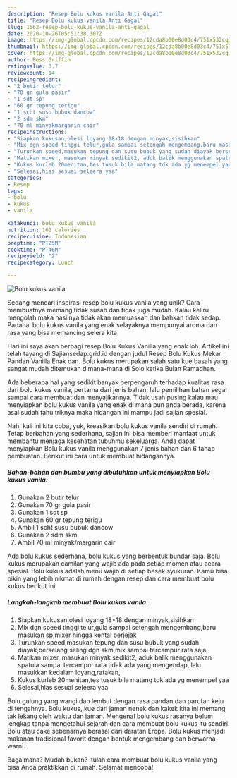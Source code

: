 ```yaml
---
description: "Resep Bolu kukus vanila Anti Gagal"
title: "Resep Bolu kukus vanila Anti Gagal"
slug: 1562-resep-bolu-kukus-vanila-anti-gagal
date: 2020-10-26T05:51:38.307Z
image: https://img-global.cpcdn.com/recipes/12cda8b00e8d03c4/751x532cq70/bolu-kukus-vanila-foto-resep-utama.jpg
thumbnail: https://img-global.cpcdn.com/recipes/12cda8b00e8d03c4/751x532cq70/bolu-kukus-vanila-foto-resep-utama.jpg
cover: https://img-global.cpcdn.com/recipes/12cda8b00e8d03c4/751x532cq70/bolu-kukus-vanila-foto-resep-utama.jpg
author: Bess Griffin
ratingvalue: 3.7
reviewcount: 14
recipeingredient:
- "2 butir telur"
- "70 gr gula pasir"
- "1 sdt sp"
- "60 gr tepung terigu"
- "1 scht susu bubuk dancow"
- "2 sdm skm"
- "70 ml minyakmargarin cair"
recipeinstructions:
- "Siapkan kukusan,olesi loyang 18×18 dengan minyak,sisihkan"
- "Mix dgn speed tinggi telur,gula sampai setengah mengembang,baru masukan sp,mixer hingga kental berjejak"
- "Turunkan speed,masukan tepung dan susu bubuk yang sudah diayak,berselang seling dgn skm,mix sampai tercampur rata saja,"
- "Matikan mixer, masukan minyak sedikit2, aduk balik menggunakan spatula sampai tercampur rata tidak ada yang mengendap, lalu masukkan kedalam loyang,ratakan,"
- "Kukus kurleb 20menitan,tes tusuk bila matang tdk ada yg menempel yaa"
- "Selesai,hias sesuai seleera yaa"
categories:
- Resep
tags:
- bolu
- kukus
- vanila

katakunci: bolu kukus vanila 
nutrition: 161 calories
recipecuisine: Indonesian
preptime: "PT25M"
cooktime: "PT46M"
recipeyield: "2"
recipecategory: Lunch

---
```



![Bolu kukus vanila](https://img-global.cpcdn.com/recipes/12cda8b00e8d03c4/751x532cq70/bolu-kukus-vanila-foto-resep-utama.jpg)

Sedang mencari inspirasi resep bolu kukus vanila yang unik? Cara membuatnya memang tidak susah dan tidak juga mudah. Kalau keliru mengolah maka hasilnya tidak akan memuaskan dan bahkan tidak sedap. Padahal bolu kukus vanila yang enak selayaknya mempunyai aroma dan rasa yang bisa memancing selera kita.

Hari ini saya akan berbagi resep Bolu Kukus Vanilla yang enak loh. Artikel ini telah tayang di Sajiansedap.grid.id dengan judul Resep Bolu Kukus Mekar Pandan Vanilla Enak dan. Bolu kukus merupakan salah satu kue basah yang sangat mudah ditemukan dimana-mana di Solo ketika Bulan Ramadhan.

Ada beberapa hal yang sedikit banyak berpengaruh terhadap kualitas rasa dari bolu kukus vanila, pertama dari jenis bahan, lalu pemilihan bahan segar sampai cara membuat dan menyajikannya. Tidak usah pusing kalau mau menyiapkan bolu kukus vanila yang enak di mana pun anda berada, karena asal sudah tahu triknya maka hidangan ini mampu jadi sajian spesial.


Nah, kali ini kita coba, yuk, kreasikan bolu kukus vanila sendiri di rumah. Tetap berbahan yang sederhana, sajian ini bisa memberi manfaat untuk membantu menjaga kesehatan tubuhmu sekeluarga. Anda dapat menyiapkan Bolu kukus vanila menggunakan 7 jenis bahan dan 6 tahap pembuatan. Berikut ini cara untuk membuat hidangannya.

<!--inarticleads1-->

##### Bahan-bahan dan bumbu yang dibutuhkan untuk menyiapkan Bolu kukus vanila:

1. Gunakan 2 butir telur
1. Gunakan 70 gr gula pasir
1. Gunakan 1 sdt sp
1. Gunakan 60 gr tepung terigu
1. Ambil 1 scht susu bubuk dancow
1. Gunakan 2 sdm skm
1. Ambil 70 ml minyak/margarin cair


Ada bolu kukus sederhana, bolu kukus yang berbentuk bundar saja. Bolu kukus merupakan camilan yang wajib ada pada setiap momen atau acara spesial. Bolu kukus adalah menu wajib di setiap besek syukuran. Kamu bisa bikin yang lebih nikmat di rumah dengan resep dan cara membuat bolu kukus berikut ini! 

<!--inarticleads2-->

##### Langkah-langkah membuat Bolu kukus vanila:

1. Siapkan kukusan,olesi loyang 18×18 dengan minyak,sisihkan
1. Mix dgn speed tinggi telur,gula sampai setengah mengembang,baru masukan sp,mixer hingga kental berjejak
1. Turunkan speed,masukan tepung dan susu bubuk yang sudah diayak,berselang seling dgn skm,mix sampai tercampur rata saja,
1. Matikan mixer, masukan minyak sedikit2, aduk balik menggunakan spatula sampai tercampur rata tidak ada yang mengendap, lalu masukkan kedalam loyang,ratakan,
1. Kukus kurleb 20menitan,tes tusuk bila matang tdk ada yg menempel yaa
1. Selesai,hias sesuai seleera yaa


Bolu gulung yang wangi dan lembut dengan rasa pandan dan parutan keju di tengahnya. Bolu kukus, kue dari jaman nenek dan kakek kita ini memang tak lekang oleh waktu dan jaman. Mengenal bolu kukus rasanya belum lengkap tanpa mengetahui sejarah dan cara membuat bolu kukus itu sendiri. Bolu atau cake sebenarnya berasal dari daratan Eropa. Bolu kukus menjadi makanan tradisional favorit dengan bentuk mengembang dan berwarna-warni. 

Bagaimana? Mudah bukan? Itulah cara membuat bolu kukus vanila yang bisa Anda praktikkan di rumah. Selamat mencoba!
